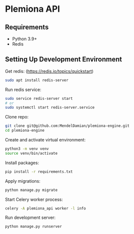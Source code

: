 # Plemiona API

## Requirements

- Python 3.9+
- Redis

## Setting Up Development Environment

Get redis: (https://redis.io/topics/quickstart)
```bash
sudo apt install redis-server
```

Run redis service:
```bash
sudo service redis-server start
# or
sudo systemctl start redis-server.service
```

Clone repo:
```bash
git clone git@github.com:MendelDamian/plemiona-engine.git
cd plemiona-engine
```

Create and activate virtual environment:
```bash
python3 -m venv venv
source venv/bin/activate
```

Install packages:
```bash
pip install -r requirements.txt
```

Apply migrations:
```bash
python manage.py migrate
```

Start Celery worker process:
```bash
celery -A plemiona_api worker -l info
```

Run development server:
```bash
python manage.py runserver
```
